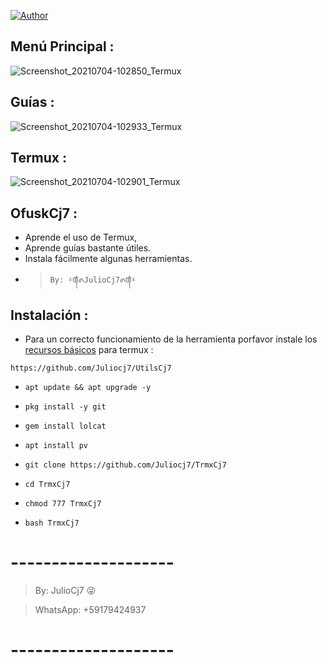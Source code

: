 <a href="https://github.com/Juliocj7"><img title="Author" src="https://img.shields.io/badge/Author-⍣᭕ᬁ᭖JulioCj7᭖᭕ᬁ⍣-svg?style=for-the-badge&logo=github"></a>

## Menú Principal :
![Screenshot_20210704-102850_Termux](https://user-images.githubusercontent.com/81049859/124389108-b8a4d900-dcb3-11eb-8636-20affb4554ea.png)
## Guías : 
![Screenshot_20210704-102933_Termux](https://user-images.githubusercontent.com/81049859/124389116-bcd0f680-dcb3-11eb-8118-211ddcfaecaf.png)
## Termux :
![Screenshot_20210704-102901_Termux](https://user-images.githubusercontent.com/81049859/124389119-c195aa80-dcb3-11eb-839e-d0f6a3dbc9fb.png)

## OfuskCj7 :
* Aprende el uso de Termux,
* Aprende guías bastante útiles.
* Instala fácilmente algunas herramientas.
- > ` By: ⍣᭕ᬁ᭖JulioCj7᭖᭕ᬁ⍣ `

## Instalación :

* Para un correcto funcionamiento de la herramienta porfavor instale los [recursos básicos](https://github.com/Juliocj7/UtilsCj7) para termux :

~~~
https://github.com/Juliocj7/UtilsCj7
~~~

* `apt update && apt upgrade -y`

* `pkg install -y git`

* `gem install lolcat`

* `apt install pv`

* `git clone https://github.com/Juliocj7/TrmxCj7`

* `cd TrmxCj7`

* `chmod 777 TrmxCj7`

* `bash TrmxCj7`

# --------------------

> By: JulioCj7 :stuck_out_tongue_winking_eye:

> WhatsApp: +59179424937

# --------------------
